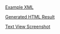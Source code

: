 [Example XML](TestXMLHeader.md)

[Generated HTML Result](TestXMLHeaderResult.md)

[Text View Screenshot](Image.md)



